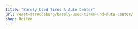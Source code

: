 ```yaml
---
title: "Barely Used Tires & Auto Center"
url: /east-stroudsburg/barely-used-tires-und-auto-center/
shop: Reifen
---
```

